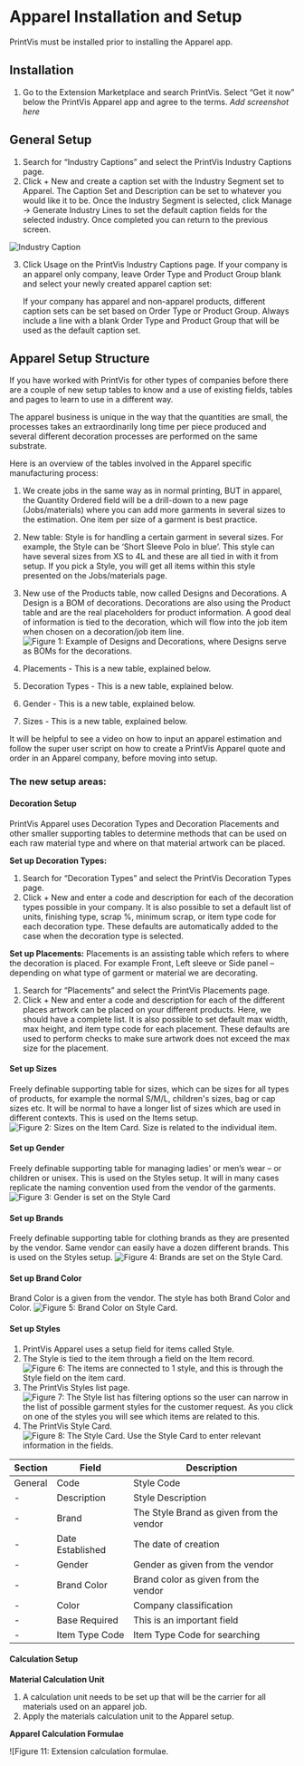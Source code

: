 # Apparel Installation and Setup

PrintVis must be installed prior to installing the Apparel app.

## Installation
1. Go to the Extension Marketplace and search PrintVis. Select “Get it now” below the PrintVis Apparel app and agree to the terms.
   *Add screenshot here*

## General Setup
1. Search for “Industry Captions” and select the PrintVis Industry Captions page.
2. Click + New and create a caption set with the Industry Segment set to Apparel. The Caption Set and Description can be set to whatever you would like it to be. Once the Industry Segment is selected, click Manage -> Generate Industry Lines to set the default caption fields for the selected industry. Once completed you can return to the previous screen.

![Industry Caption](assets\AppSetup.jpg)

3. Click Usage on the PrintVis Industry Captions page. If your company is an apparel only company, leave Order Type and Product Group blank and select your newly created apparel caption set:
   
   If your company has apparel and non-apparel products, different caption sets can be set based on Order Type or Product Group. Always include a line with a blank Order Type and Product Group that will be used as the default caption set.

## Apparel Setup Structure
If you have worked with PrintVis for other types of companies before there are a couple of new setup tables to know and a use of existing fields, tables and pages to learn to use in a different way.

The apparel business is unique in the way that the quantities are small, the processes takes an extraordinarily long time per piece produced and several different decoration processes are performed on the same substrate.

Here is an overview of the tables involved in the Apparel specific manufacturing process:

1. We create jobs in the same way as in normal printing, BUT in apparel, the Quantity Ordered field will be a drill-down to a new page (Jobs/materials) where you can add more garments in several sizes to the estimation. One item per size of a garment is best practice.

2. New table: Style is for handling a certain garment in several sizes. For example, the Style can be ‘Short Sleeve Polo in blue’. This style can have several sizes from XS to 4L and these are all tied in with it from setup. If you pick a Style, you will get all items within this style presented on the Jobs/materials page.

3. New use of the Products table, now called Designs and Decorations. A Design is a BOM of decorations. Decorations are also using the Product table and are the real placeholders for product information. A good deal of information is tied to the decoration, which will flow into the job item when chosen on a decoration/job item line.
   ![Figure 1: Example of Designs and Decorations, where Designs serve as BOMs for the decorations.](path/to/image)

4. Placements - This is a new table, explained below.
5. Decoration Types - This is a new table, explained below.
6. Gender - This is a new table, explained below.
7. Sizes - This is a new table, explained below.

It will be helpful to see a video on how to input an apparel estimation and follow the super user script on how to create a PrintVis Apparel quote and order in an Apparel company, before moving into setup.

### The new setup areas:

#### Decoration Setup
PrintVis Apparel uses Decoration Types and Decoration Placements and other smaller supporting tables to determine methods that can be used on each raw material type and where on that material artwork can be placed. 

**Set up Decoration Types:**
1. Search for “Decoration Types” and select the PrintVis Decoration Types page.
2. Click + New and enter a code and description for each of the decoration types possible in your company. It is also possible to set a default list of units, finishing type, scrap %, minimum scrap, or item type code for each decoration type. These defaults are automatically added to the case when the decoration type is selected.

**Set up Placements:**
Placements is an assisting table which refers to where the decoration is placed. For example Front, Left sleeve or Side panel – depending on what type of garment or material we are decorating.
1. Search for “Placements” and select the PrintVis Placements page.
2. Click + New and enter a code and description for each of the different places artwork can be placed on your different products. Here, we should have a complete list. It is also possible to set default max width, max height, and item type code for each placement. These defaults are used to perform checks to make sure artwork does not exceed the max size for the placement.

#### Set up Sizes
Freely definable supporting table for sizes, which can be sizes for all types of products, for example the normal S/M/L, children's sizes, bag or cap sizes etc. It will be normal to have a longer list of sizes which are used in different contexts. This is used on the Items setup.
![Figure 2: Sizes on the Item Card. Size is related to the individual item.](path/to/image)

#### Set up Gender
Freely definable supporting table for managing ladies’ or men’s wear – or children or unisex. This is used on the Styles setup. It will in many cases replicate the naming convention used from the vendor of the garments.
![Figure 3: Gender is set on the Style Card](path/to/image)

#### Set up Brands
Freely definable supporting table for clothing brands as they are presented by the vendor. Same vendor can easily have a dozen different brands. This is used on the Styles setup.
![Figure 4: Brands are set on the Style Card.](path/to/image)

#### Set up Brand Color
Brand Color is a given from the vendor. The style has both Brand Color and Color.
![Figure 5: Brand Color on Style Card.](path/to/image)

#### Set up Styles
1. PrintVis Apparel uses a setup field for items called Style.
2. The Style is tied to the item through a field on the Item record.
   ![Figure 6: The items are connected to 1 style, and this is through the Style field on the item card.](path/to/image)
3. The PrintVis Styles list page.
   ![Figure 7: The Style list has filtering options so the user can narrow in the list of possible garment styles for the customer request. As you click on one of the styles you will see which items are related to this.](path/to/image)
4. The PrintVis Style Card.
   ![Figure 8: The Style Card. Use the Style Card to enter relevant information in the fields.](path/to/image)

**Section** | **Field** | **Description**
--- | --- | ---
General | Code | Style Code
- | Description | Style Description
- | Brand | The Style Brand as given from the vendor
- | Date Established | The date of creation
- | Gender | Gender as given from the vendor
- | Brand Color | Brand color as given from the vendor
- | Color | Company classification
- | Base Required | This is an important field
- | Item Type Code | Item Type Code for searching

#### Calculation Setup
**Material Calculation Unit**
1. A calculation unit needs to be set up that will be the carrier for all materials used on an apparel job.
2. Apply the materials calculation unit to the Apparel setup.

**Apparel Calculation Formulae**

![Figure 11: Extension calculation formulae.